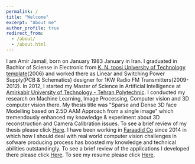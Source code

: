 ```yaml
---
permalink: /
title: "Welcome"
excerpt: "About me"
author_profile: true
redirect_from: 
  - /about/
  - /about.html
---
```


I am Amir Jamali, born on January 1983 January in Iran. I graduated in Bachlor of Sciense in Electronic from [K. N. toosi University of Technology template](http://en.kntu.ac.ir/)(2006) and worked there as Linear and Switching Power Supply(PCB & Schematics) designer for 1KW Radio FM Transmitters(2009-2012).
In 2012, I started my Master of Science in Artificial Intelligence at [Amirkabir University of Technology - Tehran Polytechnic](http://aut.ac.ir/aut/). I conducted my research on Machine Learning, Image Processing, Computer vision and 3D computer vision there. My thesis title was "Sparse and Dense 3D face Modelling based on 2.5D AAM Approach from a single image" which tremendously enhanced my knowledge & experiment about 3D reconstruction and Camera Calibration issues. To see a brief review of my thesis please click [Here](https://amir-jamali.github.io/files/Msc_Thesis.pdf).
I have been working in [Faraadid Co](http://www.faraadid.com/VisitorPages/default.aspx?itemid=3) since 2014 in which how I should deal with real world computer vision challenges in sofware producing process has boosted my knowledge and technical abilities outstandingly.
To see a brief review of the applications I developed there please click [Here](https://amir-jamali.github.io/files/Professional_Project.pdf).
To see my resume please click [Here](https://amir-jamali.github.io/files/My_CV.pdf).

